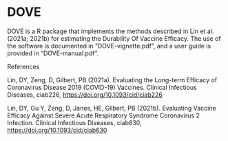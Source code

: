 # DOVE

DOVE is a R package that implements the methods described in Lin et al. (2021a; 2021b) for estimating the Durability Of Vaccine Efficacy. The use of the software is documented in “DOVE-vignette.pdf”, and a user guide is provided in “DOVE-manual.pdf”.

References

Lin, DY, Zeng, D, Gilbert, PB (2021a). Evaluating the Long-term Efficacy of Coronavirus Disease 2019 (COVID-19) Vaccines. Clinical Infectious Diseases, ciab226, https://doi.org/10.1093/cid/ciab226

Lin, DY, Gu Y, Zeng, D, Janes, HE, Gilbert, PB (2021b).  Evaluating Vaccine Efficacy Against Severe Acute Respiratory Syndrome Coronavirus 2 Infection. Clinical Infectious Diseases, ciab630, https://doi.org/10.1093/cid/ciab630

